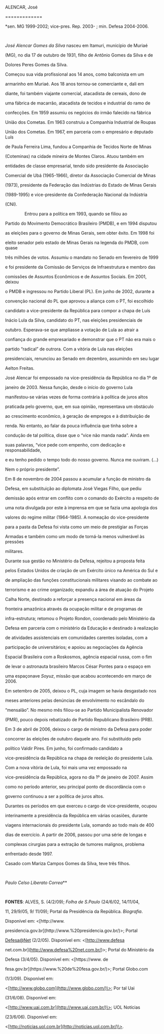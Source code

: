 ALENCAR, José

=============



\*sen. MG 1999-2002; vice-pres. Rep. 2003- ; min. Defesa 2004-2006.



 



*José Alencar Gomes da Silva* nasceu em Itamuri, município de Muriaé

(MG), no dia 17 de outubro de 1931, filho de Antônio Gomes da Silva e de

Dolores Peres Gomes da Silva.



Começou sua vida profissional aos 14 anos, como balconista em um

armarinho em Muriaé. Aos 18 anos tornou-se comerciante e, dali em

diante, foi também viajante comercial, atacadista de cereais, dono de

uma fábrica de macarrão, atacadista de tecidos e industrial do ramo de

confecções. Em 1959 assumiu os negócios do irmão falecido na fábrica

União dos Cometas. Em 1963 construiu a Companhia Industrial de Roupas

União dos Cometas. Em 1967, em parceria com o empresário e deputado Luís

de Paula Ferreira Lima, fundou a Companhia de Tecidos Norte de Minas

(Coteminas) na cidade mineira de Montes Claros. Atuou também em

entidades de classe empresarial, tendo sido presidente da Associação

Comercial de Ubá (1965-1966), diretor da Associação Comercial de Minas

(1973), presidente da Federação das Indústrias do Estado de Minas Gerais

(1989-1995) e vice-presidente da Confederação Nacional da Indústria

(CNI).



                Entrou para a política em 1993, quando se filiou ao

Partido do Movimento Democrático Brasileiro (PMDB), e em 1994 disputou

as eleições para o governo de Minas Gerais, sem obter êxito. Em 1998 foi

eleito senador pelo estado de Minas Gerais na legenda do PMDB, com quase

três milhões de votos. Assumiu o mandato no Senado em fevereiro de 1999

e foi presidente da Comissão de Serviços de Infraestrutura e membro das

comissões de Assuntos Econômicos e de Assuntos Sociais. Em 2001, deixou

o PMDB e ingressou no Partido Liberal (PL). Em junho de 2002, durante a

convenção nacional do PL que aprovou a aliança com o PT, foi escolhido

candidato a vice-presidente da República para compor a chapa de Luís

Inácio Lula da Silva, candidato do PT, nas eleições presidenciais de

outubro. Esperava-se que ampliasse a votação de Lula ao atrair a

confiança do grande empresariado e demonstrar que o PT não era mais o

partido “radical” de outrora. Com a vitória de Lula nas eleições

presidenciais, renunciou ao Senado em dezembro, assumindo em seu lugar

Aelton Freitas.



José Alencar foi empossado na vice-presidência da República no dia 1º de

janeiro de 2003. Nessa função, desde o início do governo Lula

manifestou-se várias vezes de forma contrária à política de juros altos

praticada pelo governo, que, em sua opinião, representava um obstáculo

ao crescimento econômico, à geração de empregos e à distribuição de

renda. No entanto, ao falar da pouca influência que tinha sobre a

condução de tal política, disse que o “vice não manda nada”. Ainda em

suas palavras, “vice pede com empenho, com dedicação e responsabilidade,

e eu tenho pedido o tempo todo do nosso governo. Nunca me ouviram. (...)

Nem o próprio presidente”.



Em 8 de novembro de 2004 passou a acumular a função de ministro da

Defesa, em substituição ao diplomata José Viegas Filho, que pediu

demissão após entrar em conflito com o comando do Exército a respeito de

uma nota divulgada por este à imprensa em que se fazia uma apologia dos

valores do regime militar (1964-1985). A nomeação do vice-presidente

para a pasta da Defesa foi vista como um meio de prestigiar as Forças

Armadas e também como um modo de torná-la menos vulnerável às pressões

militares.



Durante sua gestão no Ministério da Defesa, rejeitou a proposta feita

pelos Estados Unidos de criação de um Exército único na América do Sul e

de ampliação das funções constitucionais militares visando ao combate ao

terrorismo e ao crime organizado; expandiu a área de atuação do Projeto

Calha Norte, destinado a reforçar a presença nacional em áreas da

fronteira amazônica através da ocupação militar e de programas de

infra-estrutura; retomou o Projeto Rondon, coordenado pelo Ministério da

Defesa em parceria com o ministério da Educação e destinado à realização

de atividades assistenciais em comunidades carentes isoladas, com a

participação de universitários; e apoiou as negociações da Agência

Espacial Brasileira com a Roskosmos, agência espacial russa, com o fim

de levar o astronauta brasileiro Marcos César Pontes para o espaço em

uma espaçonave *Soyuz*, missão que acabou acontecendo em março de 2006.



Em setembro de 2005, deixou o PL, cuja imagem se havia desgastado nos

meses anteriores pelas denúncias de envolvimento no escândalo do

“mensalão”. No mesmo mês filiou-se ao Partido Municipalista Renovador

(PMR), pouco depois rebatizado de Partido Republicano Brasileiro (PRB).

Em 3 de abril de 2006, deixou o cargo de ministro da Defesa para poder

concorrer às eleições de outubro daquele ano. Foi substituído pelo

político Valdir Pires. Em junho, foi confirmado candidato a

vice-presidência da República na chapa de reeleição do presidente Lula.

Com a nova vitória de Lula, foi mais uma vez empossado na

vice-presidência da República, agora no dia 1º de janeiro de 2007. Assim

como no período anterior, seu principal ponto de discordância com o

governo continuou a ser a política de juros altos.



Durantes os períodos em que exerceu o cargo de vice-presidente, ocupou

interinamente a presidência da República em várias ocasiões, durante

viagens internacionais do presidente Lula, somando ao todo mais de 400

dias de exercício. A partir de 2006, passou por uma série de longas e

complexas cirurgias para a extração de tumores malignos, problema

enfrentado desde 1997.



Casado com Mariza Campos Gomes da Silva, teve três filhos.



 



*Paulo Celso Liberato Correa***



 



**FONTES**: ALVES, S. (4/2/09); *Folha de S.Paulo* (24/6/02, 14/11/04,

11, 29/9/05, 9/ 11/09); Portal da Presidência da República. *Biografia*.

Disponível em: \<[http://www.

presidencia.gov.br](http://www.%20presidencia.gov.br/)\>; Portal

<Defesa@Net> (2/2/05). Disponível em: \<[http://www.defesa

net.com.br](http://www.defesa%20net.com.br/)\>; Portal do Ministério da

Defesa (3/4/05). Disponível em: \<[https://www. de

fesa.gov.br](https://www.%20de%20fesa.gov.br/)\>; Portal Globo.com

(1/3/09). Disponível em:

\<[http://www.globo.com](http://www.globo.com/)\>; Por tal Uai

(31/6/08). Disponível em:

\<[http://www.uai.com.br](http://www.uai.com.br/)\>; UOL Notícias

(23/6/06). Disponível em:

\<[http://noticias.uol.com.br](http://noticias.uol.com.br/)\>.



 



 



 



 



 



 



 



 



 

